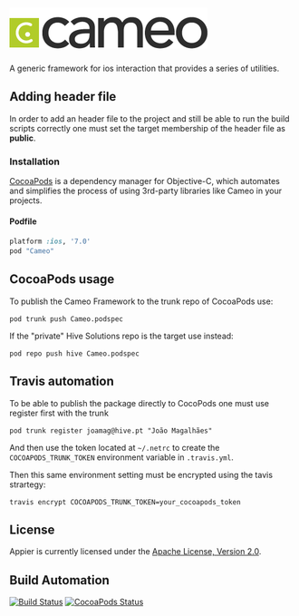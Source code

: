 # [![Cameo Framework](res/logo.png)](http://cameo.hive.pt)

A generic framework for ios interaction that provides a series of utilities.

## Adding header file

In order to add an header file to the project and still be able to run the build
scripts correctly one must set the target membership of the header file as **public**.

### Installation

[CocoaPods](http://cocoapods.org) is a dependency manager for Objective-C, which automates and simplifies the process of using 3rd-party libraries like Cameo in your projects.

#### Podfile

```ruby
platform :ios, '7.0'
pod "Cameo"
```

## CocoaPods usage

To publish the Cameo Framework to the trunk repo of CocoaPods use:

    pod trunk push Cameo.podspec

If the "private" Hive Solutions repo is the target use instead:

    pod repo push hive Cameo.podspec

## Travis automation

To be able to publish the package directly to CocoPods one must use register first with the trunk

    pod trunk register joamag@hive.pt "João Magalhães"

And then use the token located at `~/.netrc` to create the `COCOAPODS_TRUNK_TOKEN` environment variable in `.travis.yml`.

Then this same environment setting must be encrypted using the tavis strartegy:

    travis encrypt COCOAPODS_TRUNK_TOKEN=your_cocoapods_token

## License

Appier is currently licensed under the [Apache License, Version 2.0](http://www.apache.org/licenses/).

## Build Automation

[![Build Status](https://travis-ci.org/hivesolutions/cameo.svg?branch=master)](https://travis-ci.org/hivesolutions/cameo)
[![CocoaPods Status](https://cocoapod-badges.herokuapp.com/v/Cameo/badge.png)](https://cocoapods.org/pods/Cameo)
